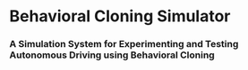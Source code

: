 # Behavioral Cloning Simulator
### A Simulation System for Experimenting and Testing Autonomous Driving using Behavioral Cloning
